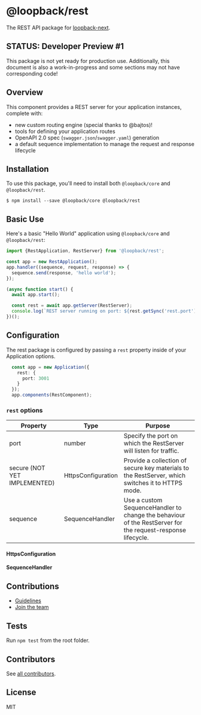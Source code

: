 # @loopback/rest

The REST API package for [loopback-next](https://github.com/strongloop/loopback-next).

## STATUS: Developer Preview #1
This package is not yet ready for production use. Additionally, this document is
also a work-in-progress and some sections may not have corresponding code!

## Overview
This component provides a REST server for your application instances, complete
with:
- new custom routing engine (special thanks to @bajtos)!
- tools for defining your application routes
- OpenAPI 2.0 spec (`swagger.json`/`swagger.yaml`) generation
- a default sequence implementation to manage the request and response lifecycle
## Installation
To use this package, you'll need to install both `@loopback/core` and
`@loopback/rest`.

```shell
$ npm install --save @loopback/core @loopback/rest
```

## Basic Use
Here's a basic "Hello World" application using `@loopback/core` and
`@loopback/rest`:

  ```ts
  import {RestApplication, RestServer} from '@loopback/rest';

  const app = new RestApplication();
  app.handler((sequence, request, response) => {
    sequence.send(response, 'hello world');
  });

  (async function start() {
    await app.start();

    const rest = await app.getServer(RestServer);
    console.log(`REST server running on port: ${rest.getSync('rest.port')}`);
  })();
  ```

## Configuration
The rest package is configured by passing a `rest` property inside of your
Application options.

```ts
  const app = new Application({
    rest: {
      port: 3001
    }
  });
  app.components(RestComponent);
```

### `rest` options

| Property | Type | Purpose |
|----------|------|---------|
| port | number | Specify the port on which the RestServer will listen for traffic. |
| secure (NOT YET IMPLEMENTED) | HttpsConfiguration | Provide a collection of secure key materials to the RestServer, which switches it to HTTPS mode. |
| sequence | SequenceHandler | Use a custom SequenceHandler to change the behaviour of the RestServer for the request-response lifecycle. |

#### HttpsConfiguration
<!-- TODO(@kjdelisle): Define the contents of this type for users. -->

#### SequenceHandler
<!-- TODO(@kjdelisle): Point to the request-response lifecycle doc
(or migrate it here?) -->

## Contributions

- [Guidelines](https://github.com/strongloop/loopback-next/wiki/Contributing#guidelines)
- [Join the team](https://github.com/strongloop/loopback-next/issues/110)

## Tests

Run `npm test` from the root folder.

## Contributors

See [all contributors](https://github.com/strongloop/loopback-next/graphs/contributors).

## License

MIT
